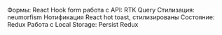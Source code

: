 Формы: React Hook form
работа с API: RTK Query
Стилизация: neumorfism
Нотификация React hot toast, стилизированы
Состояние: Redux
Работа с Local Storage: Persist Redux
